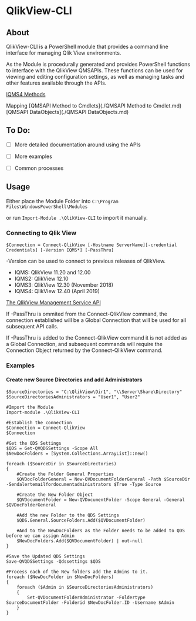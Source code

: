 
# QlikView-CLI

## About
QlikView-CLI is a PowerShell module that provides a command line interface for managing Qlik View environments. 

As the Module is procedurally generated and provides PowerShell functions to interface with the QlikView QMSAPIs. 
These functions can be used for viewing and editing configuration settings, as well as managing tasks and other features available through the APIs.

[IQMS4 Methods](https://help.qlik.com/en-US/qlikview-developer/April2020/APIs/QMS+API/html/Methods_T_PIX_Services_V12_Api4_IQMS4.htm)

Mapping [QMSAPI Method to Cmdlets](./QMSAPI Method to Cmdlet.md)
[QMSAPI DataObjects](./QMSAPI DataObjects.md)


## To Do:
 - [ ] More detailed documentation around using the APIs
 - [ ] More examples
 - [ ] Common processes


## Usage

Either place the Module Folder into `C:\Program Files\WindowsPowerShell\Modules`

or run `Import-Module .\QlikView-CLI` to import it manually.


### Connecting to Qlik View

    $Connection = Connect-QlikView [-Hostname ServerName][-credential Credentials] [-Version IQMS*] [-PassThru]

-Version can be used to connect to previous releases of QlikView.
- IQMS: QlikView 11.20 and 12.00
- IQMS2: QlikView 12.10
- IQMS3: QlikView 12.30 (November 2018)
- IQMS4: QlikView 12.40 (April 2019)

[The QlikView Management Service API](https://help.qlik.com/en-US/qlikview-developer/April2020/APIs/QMS+API/html/7b30b3a1-77da-4bbe-bdc2-1320dfa4f726.htm)


If -PassThru is ommited from the Connect-QlikView command, the connection established will be a Global Connection that will be used for all subsequent API calls.

If -PassThru is added to the Connect-QlikView command it is not added as a Global Connection, and subsequent commands will require the Connection Object returned by the Connect-QlikView command.

### Examples

#### Create new Source Directories and add Administrators

    $SourceDirectories = "C:\QlikView\Dir1", "\\Server\Share\Directory"
    $SourceDirectoriesAdministrators = "User1", "User2"
    
    #Import the Module
    Import-module .\QlikView-CLI
    
    #Establish the connection
    $Connection = Connect-QlikView
    $Connection
    
    #Get the QDS Settings
    $QDS = Get-QVQDSSettings -Scope All
    $NewDocFolders = [System.Collections.ArrayList]::new()
    
    foreach ($SourceDir in $SourceDirectories)
    {
    	#Create the Folder General Properties
    	$QVDocFolderGeneral = New-QVDocumentFolderGeneral -Path $SourceDir -Sendalertemailfordocumentadministrators $True -Type Source
    
    	#Create the New Folder Object
    	$QVDocumentFolder = New-QVDocumentFolder -Scope General -General $QVDocFolderGeneral
    
    	#Add the new Folder to the QDS Settings
    	$QDS.General.SourceFolders.Add($QVDocumentFolder)
    
    	#And to the NewDocFolders as the Folder needs to be added to QDS before we can assign Admin
    	$NewDocFolders.Add($QVDocumentFolder) | out-null
    }
    
    #Save the Updated QDS Settings
    Save-QVQDSSettings -Qdssettings $QDS
    
    #Process each of the New folders add the Admins to it.
    foreach ($NewDocFolder in $NewDocFolders)
    {
    	foreach ($Admin in $SourceDirectoriesAdministrators)
    	{
    		Set-QVDocumentFolderAdministrator -Foldertype SourceDocumentFolder -Folderid $NewDocFolder.ID -Username $Admin
    	}
    }

